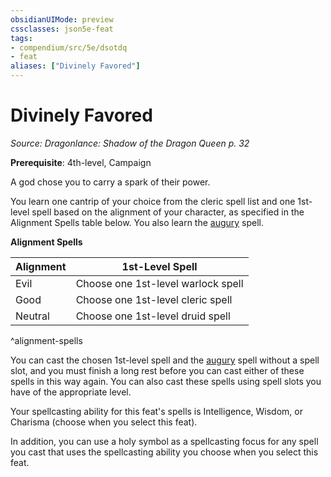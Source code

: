 ```yaml
---
obsidianUIMode: preview
cssclasses: json5e-feat
tags:
- compendium/src/5e/dsotdq
- feat
aliases: ["Divinely Favored"]
---
```

# Divinely Favored
*Source: Dragonlance: Shadow of the Dragon Queen p. 32*  

**Prerequisite**: 4th-level,  Campaign

A god chose you to carry a spark of their power.

You learn one cantrip of your choice from the cleric spell list and one 1st-level spell based on the alignment of your character, as specified in the Alignment Spells table below. You also learn the [augury](2-Mechanics/CLI/spells/augury.md) spell.

**Alignment Spells**

| Alignment | 1st-Level Spell |
|-----------|-----------------|
| Evil | Choose one 1st-level warlock spell |
| Good | Choose one 1st-level cleric spell |
| Neutral | Choose one 1st-level druid spell |
^alignment-spells

You can cast the chosen 1st-level spell and the [augury](2-Mechanics/CLI/spells/augury.md) spell without a spell slot, and you must finish a long rest before you can cast either of these spells in this way again. You can also cast these spells using spell slots you have of the appropriate level.

Your spellcasting ability for this feat's spells is Intelligence, Wisdom, or Charisma (choose when you select this feat).

In addition, you can use a holy symbol as a spellcasting focus for any spell you cast that uses the spellcasting ability you choose when you select this feat.